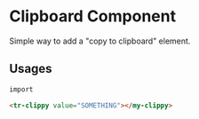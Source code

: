 # Clipboard Component

Simple way to add a "copy to clipboard" element. 

## Usages

```html
import 

<tr-clippy value="SOMETHING"></my-clippy> 
```
